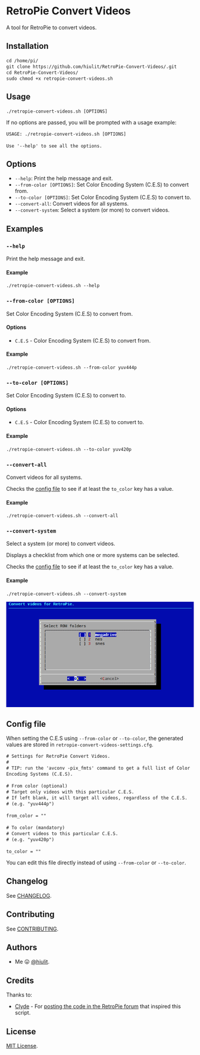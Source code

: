# RetroPie Convert Videos

A tool for RetroPie to convert videos.

## Installation

```
cd /home/pi/
git clone https://github.com/hiulit/RetroPie-Convert-Videos/.git
cd RetroPie-Convert-Videos/
sudo chmod +x retropie-convert-videos.sh
```

## Usage

```
./retropie-convert-videos.sh [OPTIONS]
```

If no options are passed, you will be prompted with a usage example:

```
USAGE: ./retropie-convert-videos.sh [OPTIONS]

Use '--help' to see all the options.
```

## Options

* `--help`: Print the help message and exit.
* `--from-color [OPTIONS]`: Set Color Encoding System (C.E.S) to convert from.
* `--to-color [OPTIONS]`: Set Color Encoding System (C.E.S) to convert to.
* `--convert-all`: Convert videos for all systems.
* `--convert-system`: Select a system (or more) to convert videos.

## Examples

### `--help`

Print the help message and exit.

#### Example

```
./retropie-convert-videos.sh --help
```

### `--from-color [OPTIONS]`

Set Color Encoding System (C.E.S) to convert from.

#### Options

* `C.E.S` - Color Encoding System (C.E.S) to convert from.

#### Example

```
./retropie-convert-videos.sh --from-color yuv444p
```

### `--to-color [OPTIONS]`

Set Color Encoding System (C.E.S) to convert to.

#### Options

* `C.E.S` - Color Encoding System (C.E.S) to convert to.

#### Example

```
./retropie-convert-videos.sh --to-color yuv420p
```

### `--convert-all`

Convert videos for all systems.

Checks the [config file](/retropie-convert-videos-settings.cfg) to see if at least the `to_color` key has a value.

#### Example

```
./retropie-convert-videos.sh --convert-all
```

### `--convert-system`

Select a system (or more) to convert videos.

Displays a checklist from which one or more systems can be selected.

Checks the [config file](/retropie-convert-videos-settings.cfg) to see if at least the `to_color` key has a value.

#### Example

```
./retropie-convert-videos.sh --convert-system
```

![RetroPie Convert Videos checklist example](examples/retropie-convert-videos-checklist.jpg)

## Config file

When setting the C.E.S using `--from-color` or `--to-color`, the generated values are stored in `retropie-convert-videos-settings.cfg`.

```
# Settings for RetroPie Convert Videos.
#
# TIP: run the 'avconv -pix_fmts' command to get a full list of Color Encoding Systems (C.E.S).

# From color (optional)
# Target only videos with this particular C.E.S.
# If left blank, it will target all videos, regardless of the C.E.S.
# (e.g. "yuv444p")

from_color = ""

# To color (mandatory)
# Convert videos to this particular C.E.S.
# (e.g. "yuv420p")

to_color = ""
```

You can edit this file directly instead of using `--from-color` or `--to-color`.

## Changelog

See [CHANGELOG](/CHANGELOG.md).

## Contributing

See [CONTRIBUTING](/CONTRIBUTING.md).

## Authors

* Me 😛 [@hiulit](https://github.com/hiulit).

## Credits

Thanks to:

* [Clyde](https://retropie.org.uk/forum/user/clyde) - For [posting the code in the RetroPie forum](https://retropie.org.uk/forum/topic/15362/here-s-a-script-to-batch-convert-yuv-4-4-4-videos-to-yuv-4-2-0-in-retropie-linux) that inspired this script.

## License

[MIT License](/LICENSE).
